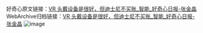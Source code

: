 好奇心原文链接：[VR 头戴设备是很好，但迪士尼不买账_智能_好奇心日报-张金晶](https://www.qdaily.com/articles/7254.html)
WebArchive归档链接：[VR 头戴设备是很好，但迪士尼不买账_智能_好奇心日报-张金晶](http://web.archive.org/web/20190623172138/https://www.qdaily.com/articles/7254.html)
![image](http://ww3.sinaimg.cn/large/007d5XDply1g3x0h3x6inj30u04111kx)